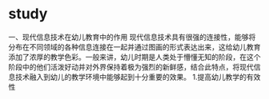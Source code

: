 # study

一、现代信息技术在幼儿教育中的作用
  现代信息技术具有很强的连接性，能够将分布在不同领域的各种信息连接在一起并通过图画的形式表达出来，这给幼儿教育添加了浓厚的教学色彩。一般来讲，幼儿时期是人类处于懵懂无知的阶段，在这个阶段中的他们活泼好动并对外界保持着极为强烈的新鲜感，结合此特点，将现代信息技术融入到幼儿的教学环境中能够起到十分重要的效果。
  1.提高幼儿教学的有效性
  
